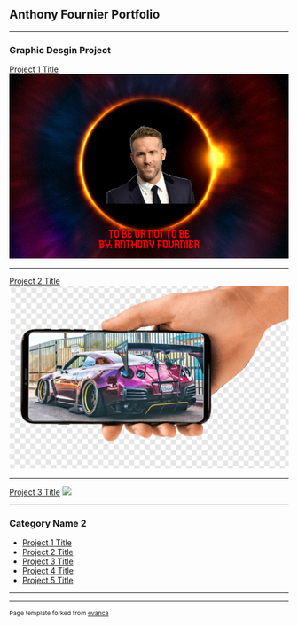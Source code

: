 ## Anthony Fournier Portfolio

---

### Graphic Desgin Project

[Project 1 Title](/sample_page)
<img src="images/PORTFOLIO.png?raw=true"/>

---
[Project 2 Title](/pdf/sample_presentation.pdf)
<img src="images/car.png?raw=true"/>

---
[Project 3 Title](http://example.com/)
<img src="images/jcole.jpg?raw=true"/>

---

### Category Name 2

- [Project 1 Title](http://example.com/)
- [Project 2 Title](http://example.com/)
- [Project 3 Title](http://example.com/)
- [Project 4 Title](http://example.com/)
- [Project 5 Title](http://example.com/)

---




---
<p style="font-size:11px">Page template forked from <a href="https://github.com/evanca/quick-portfolio">evanca</a></p>
<!-- Remove above link if you don't want to attibute -->
